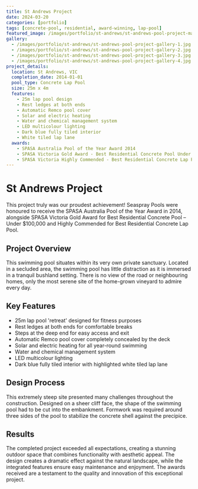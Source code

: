 ```yaml
---
title: St Andrews Project
date: 2024-03-20
categories: [portfolio]
tags: [concrete-pool, residential, award-winning, lap-pool]
featured_image: /images/portfolio/st-andrews/st-andrews-pool-project-main.jpg
gallery:
  - /images/portfolio/st-andrews/st-andrews-pool-project-gallery-1.jpg
  - /images/portfolio/st-andrews/st-andrews-pool-project-gallery-2.jpg
  - /images/portfolio/st-andrews/st-andrews-pool-project-gallery-3.jpg
  - /images/portfolio/st-andrews/st-andrews-pool-project-gallery-4.jpg
project_details:
  location: St Andrews, VIC
  completion_date: 2014-01-01
  pool_type: Concrete Lap Pool
  size: 25m x 4m
  features:
    - 25m lap pool design
    - Rest ledges at both ends
    - Automatic Remco pool cover
    - Solar and electric heating
    - Water and chemical management system
    - LED multicolour lighting
    - Dark blue fully tiled interior
    - White tiled lap lane
  awards:
    - SPASA Australia Pool of the Year Award 2014
    - SPASA Victoria Gold Award - Best Residential Concrete Pool Under $100,000
    - SPASA Victoria Highly Commended - Best Residential Concrete Lap Pool
---
```


# St Andrews Project

This project truly was our proudest achievement! Seaspray Pools were honoured to receive the SPASA Australia Pool of the Year Award in 2014, alongside SPASA Victoria Gold Award for Best Residential Concrete Pool – Under $100,000 and Highly Commended for Best Residential Concrete Lap Pool.

## Project Overview

This swimming pool situates within its very own private sanctuary. Located in a secluded area, the swimming pool has little distraction as it is immersed in a tranquil bushland setting. There is no view of the road or neighbouring homes, only the most serene site of the home-grown vineyard to admire every day.

## Key Features

- 25m lap pool 'retreat' designed for fitness purposes
- Rest ledges at both ends for comfortable breaks
- Steps at the deep end for easy access and exit
- Automatic Remco pool cover completely concealed by the deck
- Solar and electric heating for all year-round swimming
- Water and chemical management system
- LED multicolour lighting
- Dark blue fully tiled interior with highlighted white tiled lap lane

## Design Process

This extremely steep site presented many challenges throughout the construction. Designed on a sheer cliff face, the shape of the swimming pool had to be cut into the embankment. Formwork was required around three sides of the pool to stabilize the concrete shell against the precipice.

## Results

The completed project exceeded all expectations, creating a stunning outdoor space that combines functionality with aesthetic appeal. The design creates a dramatic effect against the natural landscape, while the integrated features ensure easy maintenance and enjoyment. The awards received are a testament to the quality and innovation of this exceptional project.
